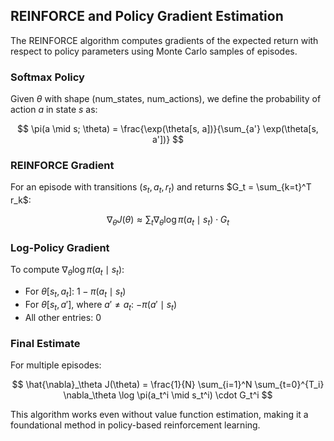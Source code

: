 ## REINFORCE and Policy Gradient Estimation

The REINFORCE algorithm computes gradients of the expected return with respect to policy parameters using Monte Carlo samples of episodes.

### Softmax Policy
Given $\theta$ with shape (num_states, num_actions), we define the probability of action $a$ in state $s$ as:

$$
\pi(a \mid s; \theta) = \frac{\exp(\theta[s, a])}{\sum_{a'} \exp(\theta[s, a'])}
$$

### REINFORCE Gradient
For an episode with transitions $(s_t, a_t, r_t)$ and returns $G_t = \sum_{k=t}^T r_k$:

$$
\nabla_\theta J(\theta) \approx \sum_t \nabla_\theta \log \pi(a_t \mid s_t) \cdot G_t
$$

### Log-Policy Gradient
To compute $\nabla_\theta \log \pi(a_t \mid s_t)$:

- For $\theta[s_t, a_t]$: $1 - \pi(a_t \mid s_t)$
- For $\theta[s_t, a']$, where $a' \neq a_t$: $-\pi(a' \mid s_t)$
- All other entries: 0

### Final Estimate
For multiple episodes:

$$
\hat{\nabla}_\theta J(\theta) = \frac{1}{N} \sum_{i=1}^N \sum_{t=0}^{T_i} \nabla_\theta \log \pi(a_t^i \mid s_t^i) \cdot G_t^i
$$

This algorithm works even without value function estimation, making it a foundational method in policy-based reinforcement learning.
